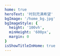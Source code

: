 ```yaml
---
home: true
heroText: '时刻充满希望'
bgImage: '/home_bg.jpg'
bgImageStyle: {
  height: '100vh',
  minHeight: '600px',
  margin: 0
}
isShowTitleInHome: true
---
```

<NewFont />
<!-- <PaoPao /> -->

<script>
export default {
  data() {
    return {
      windowH: 0,
      navbar: null
    }
  },
  mounted() {
    const ifJanchor = document.getElementById('JanchorDown'); 
    ifJanchor && ifJanchor.parentNode.removeChild(ifJanchor);
    let a = document.createElement('a');
    a.id = 'JanchorDown';
    a.className = 'anchor-down';
    document.querySelector('.hero').append(a);
    let targetA = document.getElementById('JanchorDown');
    this.windowH = document.querySelector('.hero').clientHeight;
    targetA.addEventListener('click', e => { // 添加点击事件
      this.scrollFn();
    })

    this.navbar = document.querySelector('.navbar');
    this.navbar && this.navbar.classList.add('custom-navbar');
    document.addEventListener('scroll', this.homeNavbarHandle)
  },
  beforeDestroy() {
    document.removeEventListener('scroll', this.homeNavbarHandle)
  },
  methods: {
    scrollFn() {
      // pc端
      document.documentElement.scrollTop = this.windowH; // 滚动条滚动到指定位置
      // 适配移动端
      document.body.scrollTop = this.windowH;
    },
    homeNavbarHandle() {
      const scrollTop = window.pageYOffset || document.documentElement.scrollTop || document.body.scrollTop
      if (scrollTop >= this.windowH) {
        this.navbar.classList.remove('custom-navbar');
      } else {
        this.navbar.classList.add('custom-navbar');
      }
    }
  }
}
</script>